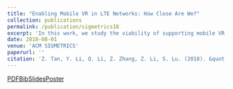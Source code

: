 ```yaml
---
title: "Enabling Mobile VR in LTE Networks: How Close Are We?"
collection: publications
permalink: /publication/sigmetrics18
excerpt: 'In this work, we study the viability of supporting mobile VR over operational 4G LTE networks, where the device provides pose information to the edge servers to offload graphical processing. We find that, contrary to common perceptions, wireless bandwidth is not the latency bottleneck for medium-quality VR. Instead, the signaling operations, which facilitate wireless data delivery, constitute a bulk portion of the latency.'
date: 2018-08-01
venue: 'ACM SIGMETRICS'
paperurl: ''
citation: 'Z. Tan, Y. Li, Q. Li, Z. Zhang, Z. Li, S. Lu. (2018). &quot;Enabling Mobile VR in LTE Networks: How Close Are We?&quot; <i>SIGMETRICS</i>.'
---
```


[PDF](http://zhehuizhang.github.io/files/sigmetrics18.pdf)[Bib](http://zhehuizhang.github.io/files/sigmetrics18.bib)[Slides](http://zhehuizhang.github.io/files/sigmetrics18_slides.pdf)[Poster](http://zhehuizhang.github.io/files/sigmetrics18_poster.pdf)
